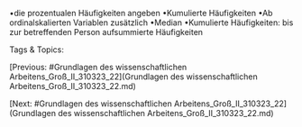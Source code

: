 •die prozentualen Häufigkeiten angeben
•Kumulierte Häufigkeiten
•Ab ordinalskalierten Variablen zusätzlich
•Median
•Kumulierte Häufigkeiten: bis zur betreffenden Person aufsummierte Häufigkeiten

   Tags & Topics:
   

[Previous: #Grundlagen des wissenschaftlichen Arbeitens_Groß_II_310323_22](Grundlagen des wissenschaftlichen Arbeitens_Groß_II_310323_22.md)

[Next: #Grundlagen des wissenschaftlichen Arbeitens_Groß_II_310323_22](Grundlagen des wissenschaftlichen Arbeitens_Groß_II_310323_22.md)
